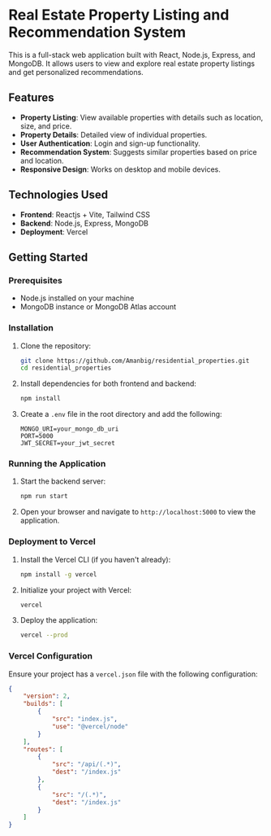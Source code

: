 # Real Estate Property Listing and Recommendation System

This is a full-stack web application built with React, Node.js, Express, and MongoDB. It allows users to view and explore real estate property listings and get personalized recommendations.

## Features

- **Property Listing**: View available properties with details such as location, size, and price.
- **Property Details**: Detailed view of individual properties.
- **User Authentication**: Login and sign-up functionality.
- **Recommendation System**: Suggests similar properties based on price and location.
- **Responsive Design**: Works on desktop and mobile devices.

## Technologies Used

- **Frontend**: Reactjs + Vite, Tailwind CSS
- **Backend**: Node.js, Express, MongoDB
- **Deployment**: Vercel

## Getting Started

### Prerequisites

- Node.js installed on your machine
- MongoDB instance or MongoDB Atlas account

### Installation

1. Clone the repository:

    ```bash
    git clone https://github.com/Amanbig/residential_properties.git
    cd residential_properties
    ```

2. Install dependencies for both frontend and backend:

    ```bash
    npm install
    ```

3. Create a `.env` file in the root directory and add the following:

    ```env
    MONGO_URI=your_mongo_db_uri
    PORT=5000
    JWT_SECRET=your_jwt_secret
    ```

### Running the Application

1. Start the backend server:

    ```bash
    npm run start
    ```

2. Open your browser and navigate to `http://localhost:5000` to view the application.

### Deployment to Vercel

1. Install the Vercel CLI (if you haven't already):

    ```bash
    npm install -g vercel
    ```

2. Initialize your project with Vercel:

    ```bash
    vercel
    ```

3. Deploy the application:

    ```bash
    vercel --prod
    ```

### Vercel Configuration

Ensure your project has a `vercel.json` file with the following configuration:

```json
{
    "version": 2,
    "builds": [
        {
            "src": "index.js",
            "use": "@vercel/node"
        }
    ],
    "routes": [
        {
            "src": "/api/(.*)",
            "dest": "/index.js"
        },
        {
            "src": "/(.*)",
            "dest": "/index.js"
        }
    ]
}
```

